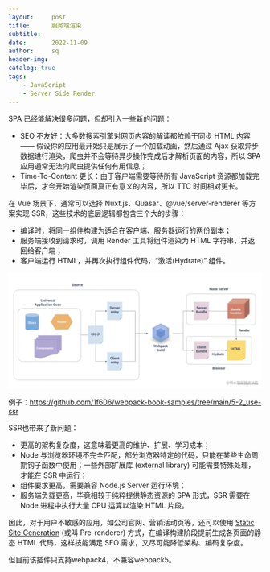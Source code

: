 ```yaml
---
layout:     post
title:      服务端渲染
subtitle:   
date:       2022-11-09
author:     sq
header-img: 
catalog: true
tags:
    - JavaScript
    - Server Side Render
---
```

SPA 已经能解决很多问题，但却引入一些新的问题：
- SEO 不友好：大多数搜索引擎对网页内容的解读都依赖于同步 HTML 内容 —— 假设你的应用最开始只是展示了一个加载动画，然后通过 Ajax 获取异步数据进行渲染，爬虫并不会等待异步操作完成后才解析页面的内容，所以 SPA 应用通常无法向爬虫提供任何有用信息；
- Time-To-Content 更长：由于客户端需要等待所有 JavaScript 资源都加载完毕后，才会开始渲染页面真正有意义的内容，所以 TTC 时间相对更长。

在 Vue 场景下，通常可以选择 Nuxt.js、Quasar、@vue/server-renderer 等方案实现 SSR，这些技术的底层逻辑都包含三个大的步骤：

- 编译时，将同一组件构建为适合在客户端、服务器运行的两份副本；
- 服务端接收到请求时，调用 Render 工具将组件渲染为 HTML 字符串，并返回给客户端；
- 客户端运行 HTML，并再次执行组件代码，“激活(Hydrate)” 组件。

![server side render](../../img/server-side-render.png)

例子：https://github.com/1f606/webpack-book-samples/tree/main/5-2_use-ssr

SSR也带来了新问题：
- 更高的架构复杂度，这意味着更高的维护、扩展、学习成本；
- Node 与浏览器环境不完全匹配，部分浏览器特定的代码，只能在某些生命周期钩子函数中使用；一些外部扩展库 (external library) 可能需要特殊处理，才能在 SSR 中运行；
- 组件要求更高，需要兼容 Node.js Server 运行环境；
- 服务端负载更高，毕竟相较于纯粹提供静态资源的 SPA 形式，SSR 需要在 Node 进程中执行大量 CPU 运算以渲染 HTML 片段。

因此，对于用户不敏感的应用，如公司官网、营销活动页等，还可以使用 [Static Site Generation](https://github.com/chrisvfritz/prerender-spa-plugin) (或叫 Pre-renderer) 方式，在编译构建阶段提前生成各页面的静态 HTML 代码，这样技能满足 SEO 需求，又尽可能降低架构、编码复杂度。

但目前该插件只支持webpack4，不兼容webpack5。
